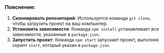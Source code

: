 ### Пояснение:

1. **Склонировать репозиторий**: Используется команда `git clone`, чтобы загрузить проект на ваш компьютер.
2. **Установить зависимости**: Команда `npm install` устанавливает все зависимости, указанные в `package.json`.
3. **Запустить проект**: Команда `npm start` запускает проект, выполняя скрипт `start`, который указан в `package.json`.

